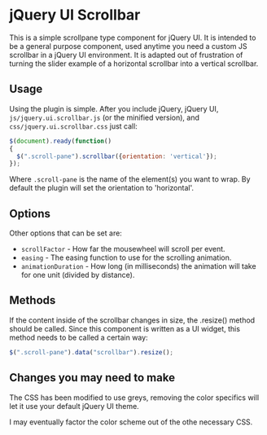 jQuery UI Scrollbar
===================

This is a simple scrollpane type component for jQuery UI. It is intended to be
a general purpose component, used anytime you need a custom JS scrollbar in a
jQuery UI environment. It is adapted out of frustration of turning the slider
example of a horizontal scrollbar into a vertical scrollbar.

Usage
-----

Using the plugin is simple. After you include jQuery, jQuery UI,
```js/jquery.ui.scrollbar.js``` (or the minified version), and
```css/jquery.ui.scrollbar.css``` just call:

```js
$(document).ready(function()
{
  $(".scroll-pane").scrollbar({orientation: 'vertical'});
});
```

Where ```.scroll-pane``` is the name of the element(s) you want to wrap. By
default the plugin will set the orientation to 'horizontal'.

Options
-------

Other options that can be set are:

* ```scrollFactor``` - How far the mousewheel will scroll per event.
* ```easing``` - The easing function to use for the scrolling animation.
* ```animationDuration``` - How long (in milliseconds) the animation will take for one unit (divided by distance).

Methods
-------

If the content inside of the scrollbar changes in size, the .resize() method
should be called. Since this component is written as a UI widget, this method
needs to be called a certain way:

```js
$(".scroll-pane").data("scrollbar").resize();
```

Changes you may need to make
----------------------------

The CSS has been modified to use greys, removing the color specifics will let
it use your default jQuery UI theme.

I may eventually factor the color scheme out of the othe necessary CSS.
